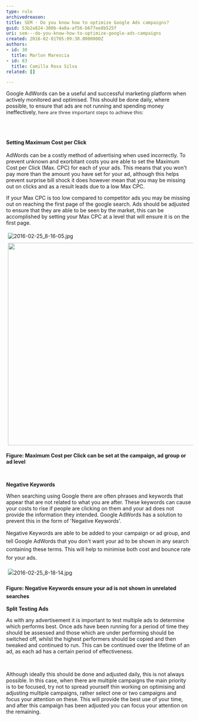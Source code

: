 ```yaml
---
type: rule
archivedreason: 
title: SEM - Do you know how to optimize Google Ads campaigns?
guid: 53b2a824-300b-4a0a-af56-b677ee8b525f
uri: sem---do-you-know-how-to-optimize-google-ads-campaigns
created: 2016-02-01T05:09:30.0000000Z
authors:
- id: 30
  title: Marlon Marescia
- id: 83
  title: Camilla Rosa Silva
related: []

---
```



<p>​Google AdWords can be a useful and successful marketing platform when actively monitored and optimised. This should be done daily, where possible, to ensure that ads are not running and spending money ineffectively<span style="font-size&#58;10pt;font-family&#58;'open sans', sans-serif;">,
here are three important steps to achieve this&#58;</span></p>
<br><excerpt class='endintro'></excerpt><br>
<p><strong>​</strong><span style="line-height&#58;1.6;"><strong>S</strong></span><span style="line-height&#58;1.6;"><strong>etting Maximum Cost per Click</strong></span></p><p>AdWords can be a costly method of advertising when used incorrectly. To prevent unknown and exorbitant costs you are able to set the Maximum Cost per Click (Max. CPC) for each of your ads. This means that you won't pay more than the amount you have set for your ad, although this helps prevent surprise bill shock it does however mean that you may be missing out on clicks and as a result leads due to a low Max CPC.&#160;</p><p>If your Max CPC is too low compared to competitor ads you may be missing out on reaching the first page of the google search. Ads should be adjusted to ensure that they are able to be seen by the market, this can be accomplished by setting your Max CPC at a level that will ensure it is on the first page.</p><img src="/SiteAssets/do-you-know-how-to-optimize-google-adwords-campaigns/2016-02-25_8-16-05.jpg" alt="2016-02-25_8-16-05.jpg" style="margin&#58;5px;" /><img src="file&#58;///C&#58;/Users/BRITTA~1/AppData/Local/Temp/msohtmlclip1/01/clip_image001.png" alt="" style="width&#58;551px;margin&#58;5px;" /><p><strong>Figure&#58; Maximum Cost per Click can be set at the campaign, ad group or ad level</strong></p><p><br></p><p><strong>Negative Keywords</strong></p><p>When searching using Google there are often phrases and keywords that appear that are not related to what you are after. These keywords can cause your costs to rise if people are clicking on them and your ad does not provide the information they intended. Google AdWords has a solution to prevent this in the form of 'Negative Keywords'.&#160;</p><p><span style="line-height&#58;1.6;">Negative Keywords are able to be added to your campaign or ad group, and tell Google AdWords that you don't want your ad to be shown in any search containing these terms. This will help to minimise both </span><span style="line-height&#58;1.6;">cost and bounce rate for your ads.</span><br></p><p><span style="line-height&#58;1.6;"><img src="/SiteAssets/do-you-know-how-to-optimize-google-adwords-campaigns/2016-02-25_8-18-14.jpg" alt="2016-02-25_8-18-14.jpg" style="margin&#58;5px;" /><br></span></p><p><span style="line-height&#58;1.6;"><strong>Figure&#58; Negative Keywords ensure your ad is not shown in unrelated searches</strong></span></p><p><strong>Split Testing Ads</strong></p><p>As with any advertisement it is important to test multiple ads to determine which performs best. Once ads have been running for a period of time&#160;they should be assessed and those which are under performing should be switched off, whilst the highest performers should be copied and then tweaked and continued to run. This can be continued over the lifetime of an ad, as each ad has a certain period of effectiveness.</p><p><br></p><p>Although ideally this should be done and adjusted daily, this is not always possible. In this case, when there are multiple campaigns the main priority is to be focused, try not to spread yourself thin working on optimising and adjusting&#160;multiple campaigns, rather select one or two campaigns and focus your attention on these. This will provide the best use of your time, and after this campaign has been adjusted you can focus your attention on the remaining.</p>


